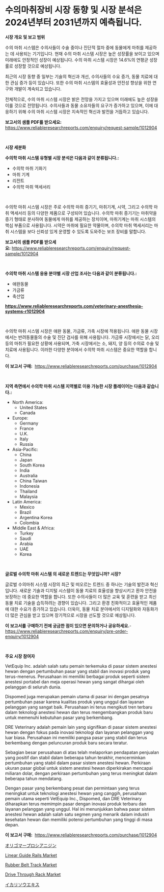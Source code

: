 <p><h1>수의마취장비 시장 동향 및 시장 분석은 2024년부터 2031년까지 예측됩니다.</h1></p><p><strong>시장 개요 및 보고 범위</strong></p>
<p><p>수의 마취 시스템은 수의사들이 수술 중이나 진단적 절차 중에 동물에게 마취를 제공하는 데 사용되는 기기입니다. 현재 수의 마취 시스템 시장은 높은 성장률을 보이고 있으며 미래에도 안정적인 성장이 예상됩니다. 수의 마취 시스템 시장은 14.6%의 연평균 성장률로 성장할 것으로 예상됩니다.</p><p>최근의 시장 동향 중 일부는 기술의 혁신과 개선, 수의사들의 수요 증가, 동물 치료에 대한 관심 증가 등이 있습니다. 또한 수의 마취 시스템의 효율성과 안전성 향상을 위한 연구와 개발이 계속되고 있습니다.</p><p>전체적으로, 수의 마취 시스템 시장은 밝은 전망을 가지고 있으며 미래에도 높은 성장을 이룰 것으로 전망됩니다. 수의사들과 동물 소유자들의 요구가 증가하고 있으며, 이에 대응하기 위해 수의 마취 시스템 시장은 지속적인 혁신과 발전을 거듭하고 있습니다.</p></p>
<p><strong>보고서의 샘플 PDF를 받으세요:</strong> <a href="https://www.reliableresearchreports.com/enquiry/request-sample/1012904">https://www.reliableresearchreports.com/enquiry/request-sample/1012904</a></p>
<p>&nbsp;</p>
<p><strong>시장 세분화</strong></p>
<p><strong>수의학 마취 시스템 유형별 시장 분석은 다음과 같이 분류됩니다.:</strong></p>
<p><ul><li>수의학 마취 기화기</li><li>마취 기계</li><li>리전트</li><li>수의학 마취 액세서리</li></ul></p>
<p>&nbsp;</p>
<p><p>수의학 마취 시스템 시장은 주로 수의학 마취 증기기, 마취기계, 시약, 그리고 수의학 마취 액세서리 등의 다양한 제품으로 구성되어 있습니다. 수의학 마취 증기기는 마취약을 증기 형태로 분사하여 동물에게 마취를 제공하는 장치이며, 마취기계는 마취 시스템의 핵심 부품으로 사용됩니다. 시약은 마취에 필요한 약물이며, 수의학 마취 액세서리는 마취 시스템을 보다 신뢰성 있게 운영할 수 있도록 도와주는 보조 장비를 말합니다.</p></p>
<p><strong>보고서의 샘플 PDF를 받으세요:</strong>&nbsp;<a href="https://www.reliableresearchreports.com/enquiry/request-sample/1012904">https://www.reliableresearchreports.com/enquiry/request-sample/1012904</a></p>
<p>&nbsp;</p>
<p><strong> 수의학 마취 시스템 응용 분야별 시장 산업 조사는 다음과 같이 분류됩니다.:</strong></p>
<p><ul><li>애완동물</li><li>가금류</li><li>축산업</li></ul></p>
<p><strong><a href="https://www.reliableresearchreports.com/veterinary-anesthesia-systems-r1012904">https://www.reliableresearchreports.com/veterinary-anesthesia-systems-r1012904</a></strong></p>
<p>&nbsp;</p>
<p><p>수의학 마취 시스템 시장은 애완 동물, 가금류, 가축 시장에 적용됩니다. 애완 동물 시장에서는 반려동물들의 수술 및 진단 검사를 위해 사용됩니다. 가금류 시장에서는 닭, 오리 등의 마취가 필요한 상황에 사용되며, 가축 시장에서는 소, 돼지, 양 등의 수의료 수술 및 치료에 사용됩니다. 이러한 다양한 분야에서 수의학 마취 시스템은 중요한 역할을 합니다.</p></p>
<p><strong>이 보고서 구매:</strong>&nbsp; <a href="https://www.reliableresearchreports.com/purchase/1012904">https://www.reliableresearchreports.com/purchase/1012904</a></p>
<p>&nbsp;</p>
<p><strong>지역 측면에서 수의학 마취 시스템 지역별로 이용 가능한 시장 플레이어는 다음과 같습니다.:</strong></p>
<p><ul>
    <li>
        North America:
        <ul>
            <li>United States</li>
            <li>Canada</li>
        </ul>
    </li>
    <li>
        Europe:
        <ul>
            <li>Germany</li>
            <li>France</li>
            <li>U.K.</li>
            <li>Italy</li>
            <li>Russia</li>
        </ul>
    </li>
    <li>
        Asia-Pacific:
        <ul>
            <li>China</li>
            <li>Japan</li>
            <li>South Korea</li>
            <li>India</li>
            <li>Australia</li>
            <li>China Taiwan</li>
            <li>Indonesia</li>
            <li>Thailand</li>
            <li>Malaysia</li>
        </ul>
    </li>
    <li>
        Latin America:
        <ul>
            <li>Mexico</li>
            <li>Brazil</li>
            <li>Argentina Korea</li>
            <li>Colombia</li>
        </ul>
    </li>
    <li>
        Middle East & Africa:
        <ul>
            <li>Turkey</li>
            <li>Saudi</li>
            <li>Arabia</li>
            <li>UAE</li>
            <li>Korea</li>
        </ul>
    </li>
    </ul></p>
<p>&nbsp;</p>
<p><strong>글로벌 수의학 마취 시스템 의 새로운 트렌드는 무엇입니까? 시장?</strong></p>
<p><p>글로벌 수의마취 시스템 시장의 최근 및 떠오르는 트렌드 중 하나는 기술의 발전과 혁신입니다. 새로운 기술과 디지털 시스템이 동물 치료의 효율성을 향상시키고 환자 안전을 보장하는 데 중요한 역할을 합니다. 또한 수의사들이 더 많은 교육 및 훈련을 받고 최신 동물 치료 기술을 습득하려는 경향이 있습니다. 그리고 환경 친화적이고 효율적인 제품에 대한 수요가 증가하고 있습니다. 더욱이, 동물 치료 분야에서의 디지털화와 자동화가 더 많은 관심을 받고 있으며 장기적으로 시장을 선도할 것으로 예상됩니다.</p></p>
<p><strong>이 보고서를 구매하기 전에 궁금한 점이 있으면 문의하거나 공유하세요.</strong>- <a href="https://www.reliableresearchreports.com/enquiry/pre-order-enquiry/1012904">https://www.reliableresearchreports.com/enquiry/pre-order-enquiry/1012904</a></p>
<p>&nbsp;</p>
<p><strong>주요 시장 참여자</strong></p>
<p><p>VetEquip Inc. adalah salah satu pemain terkemuka di pasar sistem anestesi hewan dengan pertumbuhan pasar yang stabil dan inovasi produk yang terus-menerus. Perusahaan ini memiliki berbagai produk seperti sistem anestesi portabel dan meja operasi hewan yang sangat dihargai oleh pelanggan di seluruh dunia.</p><p>Dispomed juga merupakan pemain utama di pasar ini dengan pesatnya pertumbuhan pasar karena kualitas produk yang unggul dan layanan pelanggan yang sangat baik. Perusahaan ini terus mengikuti tren terbaru dalam teknologi anestesi hewan dan terus mengembangkan produk baru untuk memenuhi kebutuhan pasar yang berkembang.</p><p>DRE Veterinary adalah pemain lain yang signifikan di pasar sistem anestesi hewan dengan fokus pada inovasi teknologi dan layanan pelanggan yang luar biasa. Perusahaan ini memiliki pangsa pasar yang stabil dan terus berkembang dengan peluncuran produk baru secara teratur.</p><p>Sebagian besar perusahaan di atas telah melaporkan pendapatan penjualan yang positif dan stabil dalam beberapa tahun terakhir, mencerminkan pertumbuhan yang stabil dalam pasar sistem anestesi hewan. Perkiraan ukuran pasar global untuk sistem anestesi hewan diperkirakan mencapai miliaran dolar, dengan perkiraan pertumbuhan yang terus meningkat dalam beberapa tahun mendatang.</p><p>Dengan pasar yang berkembang pesat dan permintaan yang terus meningkat untuk teknologi anestesi hewan yang canggih, perusahaan pemain utama seperti VetEquip Inc., Dispomed, dan DRE Veterinary diharapkan terus memimpin pasar dengan inovasi produk terbaru dan layanan pelanggan yang unggul. Hal ini menunjukkan bahwa pasar sistem anestesi hewan adalah salah satu segmen yang menarik dalam industri kesehatan hewan dan memiliki potensi pertumbuhan yang tinggi di masa depan.</p></p>
<p><strong>이 보고서 구매:</strong>&nbsp;&nbsp;<a href="https://www.reliableresearchreports.com/purchase/1012904">https://www.reliableresearchreports.com/purchase/1012904</a></p>
<p><p><a href="https://github.com/gfggqjbfys368009/Market-Research-Report-List-1/blob/main/276116529306.md">オリゴマープロシアニジン</a></p><p><a href="https://github.com/khayangel/Market-Research-Report-List-2/blob/main/linear-guide-rails-market.md">Linear Guide Rails Market</a></p><p><a href="https://github.com/eeaveuhhh/Market-Research-Report-List-2/blob/main/rubber-belt-track-market.md">Rubber Belt Track Market</a></p><p><a href="https://view.publitas.com/reportprime-1/drive-through-rack-market-furnishes-information-on-market-share-market-trends-and-market-growth/">Drive Through Rack Market</a></p><p><a href="https://github.com/qwpelcjko9242629/Market-Research-Report-List-1/blob/main/816595129305.md">イカリソウエキス</a></p></p>
